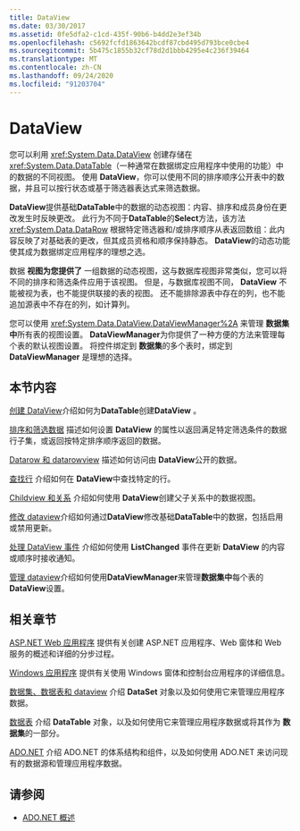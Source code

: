 ```yaml
---
title: DataView
ms.date: 03/30/2017
ms.assetid: 0fe5dfa2-c1cd-435f-90b6-b4dd2e3ef34b
ms.openlocfilehash: c5692fcfd1863642bcdf87cbd495d793bce0cbe4
ms.sourcegitcommit: 5b475c1855b32cf78d2d1bbb4295e4c236f39464
ms.translationtype: MT
ms.contentlocale: zh-CN
ms.lasthandoff: 09/24/2020
ms.locfileid: "91203704"
---
```

# <a name="dataviews"></a>DataView

您可以利用 <xref:System.Data.DataView> 创建存储在 <xref:System.Data.DataTable>（一种通常在数据绑定应用程序中使用的功能）中的数据的不同视图。 使用 **DataView**，你可以使用不同的排序顺序公开表中的数据，并且可以按行状态或基于筛选器表达式来筛选数据。

 **DataView**提供基础**DataTable**中的数据的动态视图：内容、排序和成员身份在更改发生时反映更改。 此行为不同于**DataTable**的**Select**方法，该方法 <xref:System.Data.DataRow> 根据特定筛选器和/或排序顺序从表返回数组：此内容反映了对基础表的更改，但其成员资格和顺序保持静态。 **DataView**的动态功能使其成为数据绑定应用程序的理想之选。

 数据 **视图为您提供了** 一组数据的动态视图，这与数据库视图非常类似，您可以将不同的排序和筛选条件应用于该视图。 但是，与数据库视图不同， **DataView** 不能被视为表，也不能提供联接的表的视图。 还不能排除源表中存在的列，也不能追加源表中不存在的列，如计算列。

 您可以使用 <xref:System.Data.DataView.DataViewManager%2A> 来管理 **数据集中**所有表的视图设置。 **DataViewManager**为你提供了一种方便的方法来管理每个表的默认视图设置。 将控件绑定到 **数据集**的多个表时，绑定到 **DataViewManager** 是理想的选择。

## <a name="in-this-section"></a>本节内容

 [创建 DataView](creating-a-dataview.md)介绍如何为**DataTable**创建**DataView** 。

 [排序和筛选数据](sorting-and-filtering-data.md) 描述如何设置 **DataView** 的属性以返回满足特定筛选条件的数据行子集，或返回按特定排序顺序返回的数据。

 [Datarow 和 datarowview](datarows-and-datarowviews.md) 描述如何访问由 **DataView**公开的数据。

 [查找行](finding-rows.md) 介绍如何在 **DataView**中查找特定的行。

 [Childview 和关系](childviews-and-relations.md) 介绍如何使用 **DataView**创建父子关系中的数据视图。

 [修改 dataview](modifying-dataviews.md)介绍如何通过**DataView**修改基础**DataTable**中的数据，包括启用或禁用更新。

 [处理 DataView 事件](handling-dataview-events.md) 介绍如何使用 **ListChanged** 事件在更新 **DataView** 的内容或顺序时接收通知。

 [管理 dataview](managing-dataviews.md)介绍如何使用**DataViewManager**来管理**数据集中**每个表的**DataView**设置。

## <a name="related-sections"></a>相关章节

 [ASP.NET Web 应用程序](/previous-versions/655cec97(v=vs.100)) 提供有关创建 ASP.NET 应用程序、Web 窗体和 Web 服务的概述和详细的分步过程。

 [Windows 应用程序](/previous-versions/ms184421(v=vs.100)) 提供有关使用 Windows 窗体和控制台应用程序的详细信息。

 [数据集、数据表和 dataview](index.md) 介绍 **DataSet** 对象以及如何使用它来管理应用程序数据。

 [数据表](datatables.md) 介绍 **DataTable** 对象，以及如何使用它来管理应用程序数据或将其作为 **数据集**的一部分。

 [ADO.NET](../index.md) 介绍 ADO.NET 的体系结构和组件，以及如何使用 ADO.NET 来访问现有的数据源和管理应用程序数据。

## <a name="see-also"></a>请参阅

- [ADO.NET 概述](../ado-net-overview.md)
